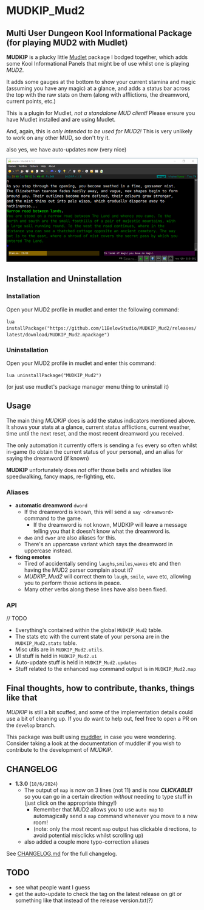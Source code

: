 # MUDKIP_Mud2

## Multi User Dungeon Kool Informational Package (for playing MUD2 with Mudlet)

**MUDKIP** is a plucky little [Mudlet](https://www.mudlet.org) package
I bodged together, which adds some Kool Informational Panels
that might be of use whilst one is playing *MUD2*.

It adds some gauges at the bottom to show your current stamina
and magic (assuming you have any magic) at a glance, and adds
a status bar across the top with the raw stats on them (along
with afflictions, the dreamword, current points, etc.)

This is a plugin for Mudlet, *not a standalone MUD client!*
Please ensure you have Mudlet installed and are using Mudlet.

And, again, this is *only intended to be used for MUD2!*
This is very unlikely to work on any other MUD, so don't try it.

also yes, we have auto-updates now (very nice)

![a screenshot of MUDKIP being used in mudlet](/docs/readme.png)

## Installation and Uninstallation

### Installation

Open your MUD2 profile in mudlet and enter the following command:

`lua installPackage("https://github.com/11BelowStudio/MUDKIP_Mud2/releases/latest/download/MUDKIP_Mud2.mpackage")`

### Uninstallation

Open your MUD2 profile in mudlet and enter this command:

`lua uninstallPackage("MUDKIP_Mud2")`

(or just use mudlet's package manager menu thing to uninstall it)

## Usage

The main thing *MUDKIP* does is add the status indicators
mentioned above. It shows your stats at a glance, current
status afflictions, current weather, time until the next reset,
and the most recent dreamword you received.

The only automation it currently offers is sending a `fes`
every so often whilst in-game (to obtain the current status of
your persona), and an alias for saying the dreamword (if known)

**MUDKIP** unfortunately does *not* offer those bells and
whistles like speedwalking, fancy maps, re-fighting, etc.

### Aliases

* **automatic dreamword** `dword`
  * If the dreamword is known, this will send a `say <dreamword>` command to the game.
    * If the dreamword is not known, MUDKIP will leave a message
    telling you that it doesn't know what the dreamword is.
  * `dwo` and `dwor` are also aliases for this.
  * There's an uppercase variant which says the dreamword in uppercase instead.
* **fixing emotes**
  * Tired of accidentally sending `laughs`,`smiles`,`waves` etc
    and then having the MUD2 parser complain about it?
  * *MUDKIP_Mud2* will correct them to `laugh`, `smile`, `wave` etc, allowing you to perform those actions in peace.
  * Many other verbs along these lines have also been fixed.

### API

// TODO

* Everything's contained within the global `MUDKIP_Mud2` table.
* The stats etc with the current state of your persona are
  in the `MUDKIP_Mud2.stats` table.
* Misc utils are in `MUDKIP_Mud2.utils`.
* UI stuff is held in `MUDKIP_Mud2.ui`
* Auto-update stuff is held in `MUDKIP_Mud2.updates`
* Stuff related to the enhanced `map` command output is in `MUDKIP_Mud2.map`

## Final thoughts, how to contribute, thanks, things like that

*MUDKIP* is still a bit scuffed, and some of the implementation
details could use a bit of cleaning up. If you do want to help
out, feel free to open a PR on the `develop` branch.

This package was built using [muddler](https://github.com/demonnic/muddler),
in case you were wondering.
Consider taking a look at the documentation of muddler
if you wish to contribute to the development of *MUDKIP*.

## CHANGELOG

* **1.3.0** (`18/6/2024`)
  * The output of `map` is now on 3 lines (not 11) and is now ***CLICKABLE!*** so you can go in a certain direction *without* needing to type stuff in (just click on the appropriate thingy!)
    * Remember that MUD2 allows you to use `auto map` to automagically send a `map` command whenever you move to a new room!
    * (note: only the most recent `map` output has clickable directions, to avoid potential misclicks whilst scrolling up)
  * also added a couple more typo-correction aliases

See [CHANGELOG.md](https://github.com/11BelowStudio/MUDKIP_Mud2/blob/main/CHANGELOG.md) for the full changelog.

## TODO

* see what people want I guess
* get the auto-update to check the tag on the latest release on git or something like that instead of the release version.txt(?)
